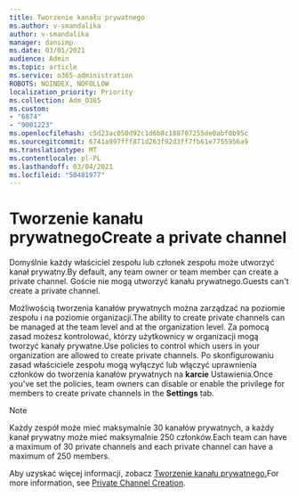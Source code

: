 ```yaml
---
title: Tworzenie kanału prywatnego
ms.author: v-smandalika
author: v-smandalika
manager: dansimp
ms.date: 03/01/2021
audience: Admin
ms.topic: article
ms.service: o365-administration
ROBOTS: NOINDEX, NOFOLLOW
localization_priority: Priority
ms.collection: Adm_O365
ms.custom:
- "6874"
- "9001223"
ms.openlocfilehash: c5d23ac050d92c1d6b8c188707255de0abf0b95c
ms.sourcegitcommit: 6741a997fff871d263f92d3ff7fb61e7755956a9
ms.translationtype: MT
ms.contentlocale: pl-PL
ms.lasthandoff: 03/04/2021
ms.locfileid: "50481977"
---
```

# <a name="create-a-private-channel"></a><span data-ttu-id="2742e-102">Tworzenie kanału prywatnego</span><span class="sxs-lookup"><span data-stu-id="2742e-102">Create a private channel</span></span>

<span data-ttu-id="2742e-103">Domyślnie każdy właściciel zespołu lub członek zespołu może utworzyć kanał prywatny.</span><span class="sxs-lookup"><span data-stu-id="2742e-103">By default, any team owner or team member can create a private channel.</span></span> <span data-ttu-id="2742e-104">Goście nie mogą utworzyć kanału prywatnego.</span><span class="sxs-lookup"><span data-stu-id="2742e-104">Guests can't create a private channel.</span></span> 

<span data-ttu-id="2742e-105">Możliwością tworzenia kanałów prywatnych można zarządzać na poziomie zespołu i na poziomie organizacji.</span><span class="sxs-lookup"><span data-stu-id="2742e-105">The ability to create private channels can be managed at the team level and at the organization level.</span></span> <span data-ttu-id="2742e-106">Za pomocą zasad możesz kontrolować, którzy użytkownicy w organizacji mogą tworzyć kanały prywatne.</span><span class="sxs-lookup"><span data-stu-id="2742e-106">Use policies to control which users in your organization are allowed to create private channels.</span></span> <span data-ttu-id="2742e-107">Po skonfigurowaniu zasad właściciele zespołu mogą wyłączyć lub włączyć uprawnienia członków do tworzenia kanałów prywatnych na **karcie** Ustawienia.</span><span class="sxs-lookup"><span data-stu-id="2742e-107">Once you've set the policies, team owners can disable or enable the privilege for members to create private channels in the **Settings** tab.</span></span>

> [!NOTE]
> <span data-ttu-id="2742e-108">Każdy zespół może mieć maksymalnie 30 kanałów prywatnych, a każdy kanał prywatny może mieć maksymalnie 250 członków.</span><span class="sxs-lookup"><span data-stu-id="2742e-108">Each team can have a maximum of 30 private channels and each private channel can have a maximum of 250 members.</span></span>

<span data-ttu-id="2742e-109">Aby uzyskać więcej informacji, zobacz [Tworzenie kanału prywatnego.](https://docs.microsoft.com/MicrosoftTeams/private-channels#private-channel-creation)</span><span class="sxs-lookup"><span data-stu-id="2742e-109">For more information, see [Private Channel Creation](https://docs.microsoft.com/MicrosoftTeams/private-channels#private-channel-creation).</span></span>


